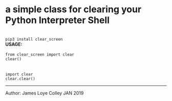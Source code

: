 # a simple class for clearing your Python Interpreter Shell
<br>
<code>pip3 install clear_screen</code>
<br>
<strong>USAGE:</strong>
<br>
<br>
<code>from clear_screen import clear</code><br>
<code>clear()</code><br>
<br>
<br>
<code>import clear</code><br>
<code>clear.clear()</code>
<hr>
Author: James Loye Colley JAN 2019



